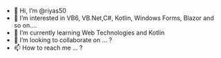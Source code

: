 - 👋 Hi, I’m @riyas50
- 👀 I’m interested in VB6, VB.Net,C#, Kotlin, Windows Forms, Blazor and so on.... 
- 🌱 I’m currently learning Web Technologies and Kotlin
- 💞️ I’m looking to collaborate on ... ?
- 📫 How to reach me ... ?

<!---
riyas50/riyas50 is a ✨ special ✨ repository because its `README.md` (this file) appears on your GitHub profile.
You can click the Preview link to take a look at your changes.
--->

